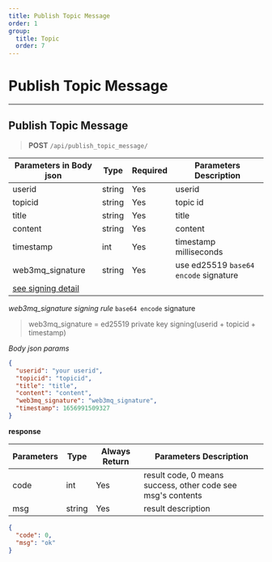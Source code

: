 ```yaml
---
title: Publish Topic Message
order: 1
group:
  title: Topic
  order: 7
---
```


# Publish Topic Message

---

## Publish Topic Message

> **POST** `/api/publish_topic_message/`

| Parameters in Body json | Type   | Required | Parameters Description                                                |
| ----------------- | ------ | -------- | --------------------------------------------------------------------- |
| userid            | string | Yes      | userid |
| topicid           | string | Yes      | topic id                                                              |
| title             | string | Yes      | title                                                                 |
| content           | string | Yes      | content                                                               |
| timestamp         | int    | Yes      | timestamp milliseconds                                                |
| web3mq_signature  | string | Yes      | use ed25519 `base64 encode` signature
 [see signing detail](/docs/Web3MQ-API/signature)                  |

_web3mq_signature signing rule_
`base64 encode` signature


> web3mq_signature = ed25519 private key signing(userid + topicid + timestamp)

_Body json params_

```json
{
  "userid": "your userid",
  "topicid": "topicid",
  "title": "title",
  "content": "content",
  "web3mq_signature": "web3mq_signature",
  "timestamp": 1656991509327
}
```

**response**

| Parameters | Type   | Always Return | Parameters Description                                      |
| ---------- | ------ | ------------- | ----------------------------------------------------------- |
| code       | int    | Yes           | result code, 0 means success, other code see msg's contents |
| msg        | string | Yes           | result description                                          |

```json
{
  "code": 0,
  "msg": "ok"
}
```
